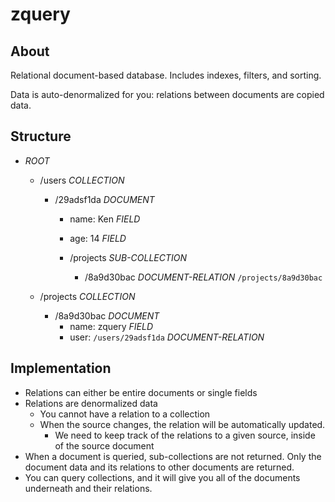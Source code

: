 # zquery

## About

Relational document-based database.
Includes indexes, filters, and sorting.

Data is auto-denormalized for you: relations between documents are copied data.

## Structure

- _ROOT_

    - /users _COLLECTION_
        - /29adsf1da _DOCUMENT_
            - name: Ken _FIELD_
            - age: 14 _FIELD_
            
            - /projects _SUB-COLLECTION_
                - /8a9d30bac _DOCUMENT-RELATION_ `/projects/8a9d30bac`
    
    - /projects _COLLECTION_
        - /8a9d30bac _DOCUMENT_
            - name: zquery _FIELD_
            - user: `/users/29adsf1da` _DOCUMENT-RELATION_

## Implementation

- Relations can either be entire documents or single fields
- Relations are denormalized data
    - You cannot have a relation to a collection
    - When the source changes, the relation will be automatically updated.
        - We need to keep track of the relations to a given source, inside of the source document
- When a document is queried, sub-collections are not returned. Only the document data and its relations to other documents are returned.
- You can query collections, and it will give you all of the documents underneath and their relations.
